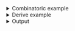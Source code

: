 <details><summary>Combinatoric example</summary>

```no_run
#[derive(Debug, Clone)]
pub struct Options {
    turbo: bool,
    backing: bool,
    xinerama: bool,
}

fn toggle_option(name: &'static str, help: &'static str) -> impl Parser<bool> {
    // parse +name and -name into a bool
    any::<String, _, _>(name, move |s: String| {
        if let Some(rest) = s.strip_prefix('+') {
            (rest == name).then_some(true)
        } else if let Some(rest) = s.strip_prefix('-') {
            (rest == name).then_some(false)
        } else {
            None
        }
    })
    // set a custom usage and help metavariable
    .metavar(
        &[
            ("+", Style::Literal),
            (name, Style::Literal),
            (" | ", Style::Text),
            ("-", Style::Literal),
            (name, Style::Literal),
        ][..],
    )
    // set a custom help description
    .help(help)
    // apply this parser to all unconsumed items
    .anywhere()
}

pub fn options() -> OptionParser<Options> {
    let backing = toggle_option("backing", "Enable or disable backing")
        .fallback(false)
        .debug_fallback();
    let xinerama = toggle_option("xinerama", "enable or disable Xinerama")
        .fallback(true)
        .debug_fallback();
    let turbo = short('t')
        .long("turbo")
        .help("Engage the turbo mode")
        .switch();
    construct!(Options {
        turbo,
        backing,
        xinerama,
    })
    .to_options()
}
```

</details>
<details><summary>Derive example</summary>

```no_run
#[derive(Debug, Clone, Bpaf)]
#[bpaf(options)]
pub struct Options {
    /// Engage the turbo mode
    #[bpaf(short, long)]
    turbo: bool,
    #[bpaf(external(backing), fallback(false), debug_fallback)]
    backing: bool,
    #[bpaf(external(xinerama), fallback(true), debug_fallback)]
    xinerama: bool,
}

fn toggle_option(name: &'static str, help: &'static str) -> impl Parser<bool> {
    // parse +name and -name into a bool
    any::<String, _, _>(name, move |s: String| {
        if let Some(rest) = s.strip_prefix('+') {
            (rest == name).then_some(true)
        } else if let Some(rest) = s.strip_prefix('-') {
            (rest == name).then_some(false)
        } else {
            None
        }
    })
    // set a custom usage and help metavariable
    .metavar(
        &[
            ("+", Style::Literal),
            (name, Style::Literal),
            (" | ", Style::Text),
            ("-", Style::Literal),
            (name, Style::Literal),
        ][..],
    )
    // set a custom help description
    .help(help)
    // apply this parser to all unconsumed items
    .anywhere()
}

fn backing() -> impl Parser<bool> {
    toggle_option("backing", "Enable or disable backing")
}

fn xinerama() -> impl Parser<bool> {
    toggle_option("xinerama", "enable or disable Xinerama")
}
```

</details>
<details><summary>Output</summary>

`--help` message describes all the flags as expected


<div class='bpaf-doc'>
$ app --help<br>
<p><b>Usage</b>: <tt><b>app</b></tt> [<tt><b>-t</b></tt>] [<tt><b>+backing</b></tt> | <tt><b>-backing</b></tt>] [<tt><b>+xinerama</b></tt> | <tt><b>-xinerama</b></tt>]</p><p><div>
<b>Available options:</b></div><dl><dt><tt><b>-t</b></tt>, <tt><b>--turbo</b></tt></dt>
<dd>Engage the turbo mode</dd>
<dt><tt><b>+backing</b></tt> | <tt><b>-backing</b></tt></dt>
<dd>Enable or disable backing</dd>
<dt></dt>
<dd>[default: false]</dd>
<dt><tt><b>+xinerama</b></tt> | <tt><b>-xinerama</b></tt></dt>
<dd>enable or disable Xinerama</dd>
<dt></dt>
<dd>[default: true]</dd>
<dt><tt><b>-h</b></tt>, <tt><b>--help</b></tt></dt>
<dd>Prints help information</dd>
</dl>
</p>
<style>
div.bpaf-doc {
    padding: 14px;
    background-color:var(--code-block-background-color);
    font-family: "Source Code Pro", monospace;
    margin-bottom: 0.75em;
}
div.bpaf-doc dt { margin-left: 1em; }
div.bpaf-doc dd { margin-left: 3em; }
div.bpaf-doc dl { margin-top: 0; padding-left: 1em; }
div.bpaf-doc  { padding-left: 1em; }
</style>
</div>


Parser obeys the defaults


<div class='bpaf-doc'>
$ app <br>
Options { turbo: false, backing: false, xinerama: true }
</div>


And can handle custom values


<div class='bpaf-doc'>
$ app --turbo -xinerama +backing<br>
Options { turbo: true, backing: true, xinerama: false }
</div>


`bpaf` won't be able to generate good error messages or suggest to fix typos to users since it
doesn't really knows what the function inside `any` is going to consume


<div class='bpaf-doc'>
$ app --turbo -xinerama +backin<br>
<b>+backin</b> is not expected in this context
<style>
div.bpaf-doc {
    padding: 14px;
    background-color:var(--code-block-background-color);
    font-family: "Source Code Pro", monospace;
    margin-bottom: 0.75em;
}
div.bpaf-doc dt { margin-left: 1em; }
div.bpaf-doc dd { margin-left: 3em; }
div.bpaf-doc dl { margin-top: 0; padding-left: 1em; }
div.bpaf-doc  { padding-left: 1em; }
</style>
</div>

</details>